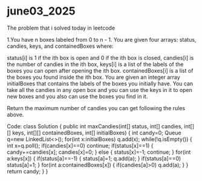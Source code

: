 # june03_2025
The problem that i solved today in leetcode

1.You have n boxes labeled from 0 to n - 1. You are given four arrays: status, candies, keys, and containedBoxes where:

status[i] is 1 if the ith box is open and 0 if the ith box is closed,
candies[i] is the number of candies in the ith box,
keys[i] is a list of the labels of the boxes you can open after opening the ith box.
containedBoxes[i] is a list of the boxes you found inside the ith box.
You are given an integer array initialBoxes that contains the labels of the boxes you initially have. You can take all the candies in any open box and you can use the keys in it to open new boxes and you also can use the boxes you find in it.

Return the maximum number of candies you can get following the rules above.

Code:
class Solution {
    public int maxCandies(int[] status, int[] candies, int[][] keys, int[][] containedBoxes, int[] initialBoxes) {
        int candy=0;
        Queue<Integer> q=new LinkedList<>();
        for(int x:initialBoxes)
            q.add(x);
        while(!q.isEmpty())
        {
            int x=q.poll();
            if(candies[x]==0) continue;
            if(status[x]==1)
            {
                candy+=candies[x];
                candies[x]=0;
            }
            else
            {
                status[x]=-1;
                continue;
            }
            for(int a:keys[x])
            {
                if(status[a]==-1)
                {
                    status[a]=1;
                    q.add(a);
                }
                if(status[a]==0)
                    status[a]=1;
            }
            for(int a:containedBoxes[x])
            {
                if(candies[a]>0)
                    q.add(a);
            }
        }
        return candy;
    }
}
